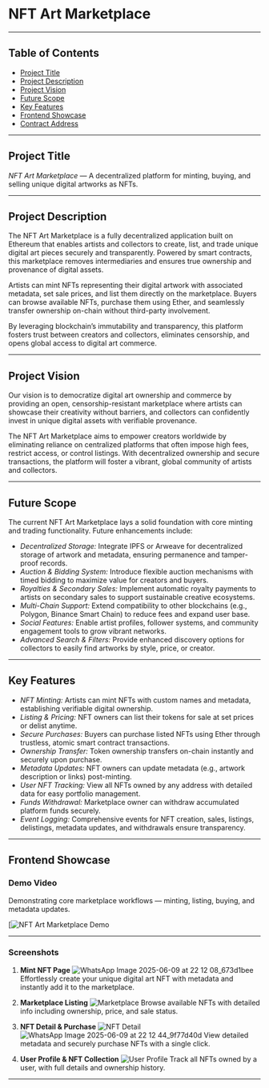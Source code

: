 # NFT Art Marketplace

---

## **Table of Contents**

* [Project Title](#project-title)
* [Project Description](#project-description)
* [Project Vision](#project-vision)
* [Future Scope](#future-scope)
* [Key Features](#key-features)
* [Frontend Showcase](#frontend-showcase)
* [Contract Address](#contract-address)

---

## **Project Title**

*NFT Art Marketplace* — A decentralized platform for minting, buying, and selling unique digital artworks as NFTs.

---

## **Project Description**

The NFT Art Marketplace is a fully decentralized application built on Ethereum that enables artists and collectors to create, list, and trade unique digital art pieces securely and transparently. Powered by smart contracts, this marketplace removes intermediaries and ensures true ownership and provenance of digital assets.

Artists can mint NFTs representing their digital artwork with associated metadata, set sale prices, and list them directly on the marketplace. Buyers can browse available NFTs, purchase them using Ether, and seamlessly transfer ownership on-chain without third-party involvement.

By leveraging blockchain’s immutability and transparency, this platform fosters trust between creators and collectors, eliminates censorship, and opens global access to digital art commerce.

---

## **Project Vision**

Our vision is to democratize digital art ownership and commerce by providing an open, censorship-resistant marketplace where artists can showcase their creativity without barriers, and collectors can confidently invest in unique digital assets with verifiable provenance.

The NFT Art Marketplace aims to empower creators worldwide by eliminating reliance on centralized platforms that often impose high fees, restrict access, or control listings. With decentralized ownership and secure transactions, the platform will foster a vibrant, global community of artists and collectors.

---

## **Future Scope**

The current NFT Art Marketplace lays a solid foundation with core minting and trading functionality. Future enhancements include:

* *Decentralized Storage:* Integrate IPFS or Arweave for decentralized storage of artwork and metadata, ensuring permanence and tamper-proof records.
* *Auction & Bidding System:* Introduce flexible auction mechanisms with timed bidding to maximize value for creators and buyers.
* *Royalties & Secondary Sales:* Implement automatic royalty payments to artists on secondary sales to support sustainable creative ecosystems.
* *Multi-Chain Support:* Extend compatibility to other blockchains (e.g., Polygon, Binance Smart Chain) to reduce fees and expand user base.
* *Social Features:* Enable artist profiles, follower systems, and community engagement tools to grow vibrant networks.
* *Advanced Search & Filters:* Provide enhanced discovery options for collectors to easily find artworks by style, price, or creator.

---

## **Key Features**

* *NFT Minting:* Artists can mint NFTs with custom names and metadata, establishing verifiable digital ownership.
* *Listing & Pricing:* NFT owners can list their tokens for sale at set prices or delist anytime.
* *Secure Purchases:* Buyers can purchase listed NFTs using Ether through trustless, atomic smart contract transactions.
* *Ownership Transfer:* Token ownership transfers on-chain instantly and securely upon purchase.
* *Metadata Updates:* NFT owners can update metadata (e.g., artwork description or links) post-minting.
* *User NFT Tracking:* View all NFTs owned by any address with detailed data for easy portfolio management.
* *Funds Withdrawal:* Marketplace owner can withdraw accumulated platform funds securely.
* *Event Logging:* Comprehensive events for NFT creation, sales, listings, delistings, metadata updates, and withdrawals ensure transparency.

---

## **Frontend Showcase**

### **Demo Video**

Demonstrating core marketplace workflows — minting, listing, buying, and metadata updates.

[![NFT Art Marketplace Demo](https://github.com/user-attachments/assets/42df5e1b-ba46-4863-bceb-17ec7546deeb)

---

### **Screenshots**

1. **Mint NFT Page**
   ![WhatsApp Image 2025-06-09 at 22 12 08_673d1bee](https://github.com/user-attachments/assets/6877cd55-edf0-43a9-a86b-7cc792a960d1)
   Effortlessly create your unique digital art NFT with metadata and instantly add it to the marketplace.

2. **Marketplace Listing**
   ![Marketplace](https://github.com/user-attachments/assets/e433d175-0787-4e44-942a-36706df1d019)
   Browse available NFTs with detailed info including ownership, price, and sale status.

3. **NFT Detail & Purchase**
   ![NFT Detail](https://github.com/user-attachments/assets/e0471acc-8015-4cbf-a2d2-c3117dbbb629)
   ![WhatsApp Image 2025-06-09 at 22 12 44_9f77d40d](https://github.com/user-attachments/assets/096ddc62-d17f-45c0-abc1-01d0cd83284d)
   View detailed metadata and securely purchase NFTs with a single click.

5. **User Profile & NFT Collection**
   ![User Profile](https://github.com/user-attachments/assets/371d3b6e-9908-4413-a8c4-751e2a1b7c89)
   Track all NFTs owned by a user, with full details and ownership history.

---



